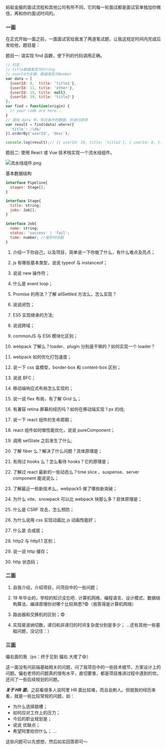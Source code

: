 蚂蚁金服的面试流程和其他公司有所不同，它的每一轮面试都是面试官单独加你微信，再和你约面试时间的。

### 一面

在正式开始一面之前，一面面试官给我发了两道笔试题，让我这规定时间内完成后发给他，题目是：

题目一: 请实现 find 函数，使下列的代码调用正确。

```js
// 约定：
// title数据类型为String
// userId为主键，数据类型为Number
var data = [
  {userId: 8,  title: 'title1'},
  {userId: 11, title: 'other'},
  {userId: 15, title: null},
  {userId: 19, title: 'title2'}
];
var find = function(origin) {
  // your code are here...
}
// 查找 data 中，符合条件的数据，并进行排序
var result = find(data).where({
  'title': /\d$/
}).orderBy('userId', 'desc');

console.log(result);// [{ userId: 19, title: 'title2'}, { userId: 8, title: 'title1' }];

```

题目二: 使用 React 或 Vue 技术栈实现一个流水线组件。

![流水线组件.png](https://p3-juejin.byteimg.com/tos-cn-i-k3u1fbpfcp/59e2ca9a3c1d4519948925b8985b39a0~tplv-k3u1fbpfcp-zoom-in-crop-mark:1304:0:0:0.awebp)

基本数据结构

```js
interface Pipeline{
  stages: Stage[];
}

interface Stage{
  title: string;
  jobs: Job[];
}
  
interface Job{
  name: string;
  status: 'success' | 'fail';
  time: number; //毫秒时间戳
}
```

1. 介绍一下你自己，以及项目，简单说一下你做了什么，有什么难点及亮点；

2. js 有哪些基本类型，说说 typeof 与 instanceof；
3. 说说 new 操作符；
4. 什么是 event loop；
5. Promise 的用法？了解 allSettled 方法么，怎么实现？
6. 说说闭包；
7. ES5 实现继承的方法;
8. 说说跨域；
9. commonJS 与 ES6 模块化区别；
10. webpack 了解么？loader、plugin 分别是干嘛的？如何实现一个 loader？
11. webpack 如何优化打包速度；
12. 说一下 css 盒模型，border-box 和 content-box 区别；
13. 说说 BFC；
14. 移动端响应式布局怎么实现的；
15. 说一说 flex 布局，有了解 Grid 么；
16. 有兼容 retina 屏幕的经历吗？如何在移动端实现 1 px 的线;
17. 说一下 react 组件的生命周期；
18. react 组件如何做性能优化，说说 pureComponent；
19. 调用 setState 之后发生了什么;
20. 了解 fiber 么？解决了什么问题？具体原理是；
21. 有用过 hooks 么？怎么看待 hooks？它的原理是；
22. 了解过 react 最新的一些动态么？time slice 、suspense、server component 能说说么；
23. 了解最近一些新技术么，webpack5 做了哪些新突破；
24. 为什么 vite、snowpack 可以比 webpack 快那么多？具体原理是；
25. 什么是 CSRF 攻击，怎么预防；
26. 为什么说用 css 实现动画比 js 动画性能好；
27. 什么是 合成层；
28. http2 与 http1.1 区别；
29. 说一说 http 缓存；
30. http 状态码；

### 二面

1. 自我介绍，介绍项目，问项目中的一些问题；

2. 19 年毕业的，学校的知识没忘吧.. 计算机网络、编程语言、设计模式、数据结构算法、编译原理你对哪个比较熟悉?😨（我答得是计算机网络）

3. 路由器和交换机的区别；😨

4. 实现斐波纳切数，递归和非递归的时间复杂度分别是多少；
    ...还有其他一些基础问题，没记住：）

### 三面

偏右面的我（ps：终于见到 偏右 大佬了😄）

这一面没有问前端基础相关的问题，问了我项目中的一些技术细节，方案设计上的问题。偏右老师的问题真的很有水平，直切要害，都是项目推进过程中遇到的坎。还问了一些后续规划的问题。

***关于 HR 面***，之前看很多人说阿里 HR 面比较难，而且会刷人。但就我的经历来看，就是一些比较常规的问题，如：

- 为什么选择跳槽；
- 如何应对工作上的压力；
- 今后的职业规划是；
- 说说 优缺点；
- 希望阿里给你什么；
   ...

这些问题可以先想想，然后如实回答即可～

